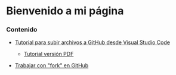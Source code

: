 # Bienvenido a mi página

### Contenido

- [Tutorial para subir archivos a GitHub desde Visual Studio Code](tutorial_github_VSCode.html)

    - [Tutorial versión PDF](./Tutorial_github%20con%20VSCode%20-%20Celia%20Blanco.pdf)

- [Trabajar con "fork" en GitHub](fork.md)
